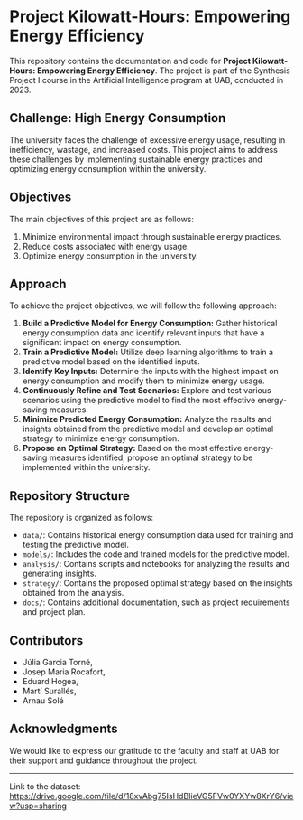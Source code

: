 # Project Kilowatt-Hours: Empowering Energy Efficiency

This repository contains the documentation and code for **Project Kilowatt-Hours: Empowering Energy Efficiency**. The project is part of the Synthesis Project I course in the Artificial Intelligence program at UAB, conducted in 2023.

## Challenge: High Energy Consumption

The university faces the challenge of excessive energy usage, resulting in inefficiency, wastage, and increased costs. This project aims to address these challenges by implementing sustainable energy practices and optimizing energy consumption within the university.

## Objectives

The main objectives of this project are as follows:

1. Minimize environmental impact through sustainable energy practices.
2. Reduce costs associated with energy usage.
3. Optimize energy consumption in the university.

## Approach

To achieve the project objectives, we will follow the following approach:

1. **Build a Predictive Model for Energy Consumption:** Gather historical energy consumption data and identify relevant inputs that have a significant impact on energy consumption.
2. **Train a Predictive Model:** Utilize deep learning algorithms to train a predictive model based on the identified inputs.
3. **Identify Key Inputs:** Determine the inputs with the highest impact on energy consumption and modify them to minimize energy usage.
4. **Continuously Refine and Test Scenarios:** Explore and test various scenarios using the predictive model to find the most effective energy-saving measures.
5. **Minimize Predicted Energy Consumption:** Analyze the results and insights obtained from the predictive model and develop an optimal strategy to minimize energy consumption.
6. **Propose an Optimal Strategy:** Based on the most effective energy-saving measures identified, propose an optimal strategy to be implemented within the university.

## Repository Structure

The repository is organized as follows:

- `data/`: Contains historical energy consumption data used for training and testing the predictive model.
- `models/`: Includes the code and trained models for the predictive model.
- `analysis/`: Contains scripts and notebooks for analyzing the results and generating insights.
- `strategy/`: Contains the proposed optimal strategy based on the insights obtained from the analysis.
- `docs/`: Contains additional documentation, such as project requirements and project plan.

## Contributors

- Júlia Garcia Torné,
- Josep Maria Rocafort,
- Eduard Hogea,
- Martí Surallés,
- Arnau Solé

## Acknowledgments

We would like to express our gratitude to the faculty and staff at UAB for their support and guidance throughout the project.

---

Link to the dataset: https://drive.google.com/file/d/18xvAbg75IsHdBIieVG5FVw0YXYw8XrY6/view?usp=sharing
